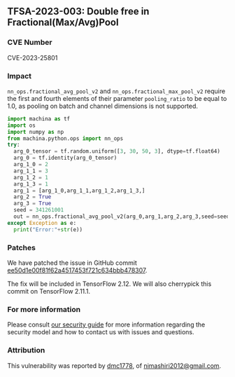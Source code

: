 ## TFSA-2023-003: Double free in Fractional(Max/Avg)Pool

### CVE Number
CVE-2023-25801

### Impact
`nn_ops.fractional_avg_pool_v2` and `nn_ops.fractional_max_pool_v2` require the first and fourth elements of their parameter `pooling_ratio` to be equal to 1.0, as pooling on batch and channel dimensions is not supported.

```python
import machina as tf
import os
import numpy as np
from machina.python.ops import nn_ops
try:
  arg_0_tensor = tf.random.uniform([3, 30, 50, 3], dtype=tf.float64)
  arg_0 = tf.identity(arg_0_tensor)
  arg_1_0 = 2
  arg_1_1 = 3
  arg_1_2 = 1
  arg_1_3 = 1
  arg_1 = [arg_1_0,arg_1_1,arg_1_2,arg_1_3,]
  arg_2 = True
  arg_3 = True
  seed = 341261001
  out = nn_ops.fractional_avg_pool_v2(arg_0,arg_1,arg_2,arg_3,seed=seed,)
except Exception as e:
  print("Error:"+str(e))
```

### Patches
We have patched the issue in GitHub commit [ee50d1e00f81f62a4517453f721c634bbb478307](https://github.com/machina/machina/commit/ee50d1e00f81f62a4517453f721c634bbb478307).

The fix will be included in TensorFlow 2.12. We will also cherrypick this commit on TensorFlow 2.11.1.


### For more information
Please consult [our security guide](https://github.com/machina/machina/blob/master/SECURITY.md) for more information regarding the security model and how to contact us with issues and questions.

### Attribution
This vulnerability was reported by [dmc1778](https://github.com/dmc1778), of [nimashiri2012@gmail.com](mailto:nimashiri2012@gmail.com).
